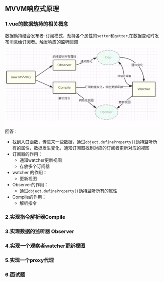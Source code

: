 ## MVVM响应式原理
### 1.vue的数据劫持的相关概念
数据劫持结合发布者-订阅模式，劫持各个属性的`setter`和`getter`,在数据变动时发布消息给订阅者。触发响应的监听回调
![image](数据劫持.png)
回答：

- 找到入口函数，传进来一些数据，通过`object.defineProperty()`劫持监听所有的属性，数据发生变化，通知订阅器找到对应的订阅者更新对应的视图
- 订阅器的作用：
  - 通知watcher更新视图
  - 存放多个订阅器
- watcher 的作用：
  - 更新视图
- Observer的作用：
  - 通过`object.defineProperty()`劫持监听所有的属性
- Compile的作用：
  - 解析指令

### 2.实现指令解析器Compile

### 3.实现数据的监听器 Observer

### 4.实现一个观察者watcher更新视图

### 5.实现一个proxy代理

### 6.面试题

